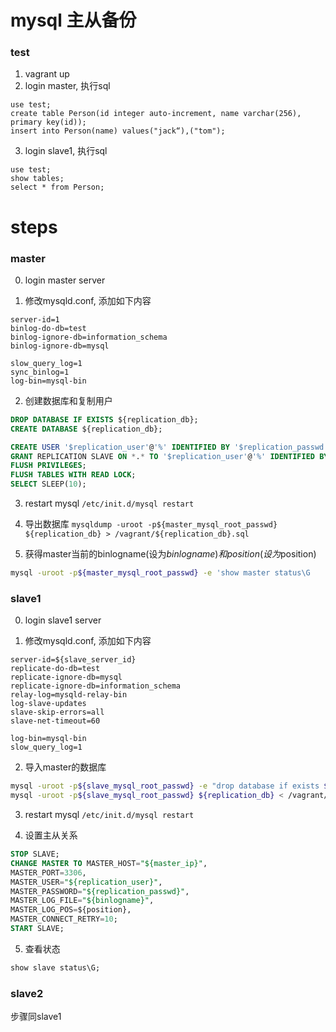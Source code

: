 mysql 主从备份
=========================

### test
1. vagrant up
2. login master, 执行sql
```
use test;
create table Person(id integer auto-increment, name varchar(256), primary key(id));
insert into Person(name) values("jack“),("tom");
```
3. login slave1, 执行sql
```
use test;
show tables;
select * from Person;
```

steps
=========================

### master
0. login master server

1. 修改mysqld.conf, 添加如下内容
```
server-id=1
binlog-do-db=test
binlog-ignore-db=information_schema
binlog-ignore-db=mysql

slow_query_log=1
sync_binlog=1
log-bin=mysql-bin
```

2. 创建数据库和复制用户
```sql
DROP DATABASE IF EXISTS ${replication_db};
CREATE DATABASE ${replication_db};

CREATE USER '$replication_user'@'%' IDENTIFIED BY '$replication_passwd';
GRANT REPLICATION SLAVE ON *.* TO '$replication_user'@'%' IDENTIFIED BY '$replication_passwd';
FLUSH PRIVILEGES;
FLUSH TABLES WITH READ LOCK;
SELECT SLEEP(10);
```

3. restart mysql `/etc/init.d/mysql restart`

4. 导出数据库 `mysqldump -uroot -p${master_mysql_root_passwd} ${replication_db} > /vagrant/${replication_db}.sql`

5. 获得master当前的binlogname(设为$binlogname)和position(设为$position)
```bash
mysql -uroot -p${master_mysql_root_passwd} -e 'show master status\G
```

### slave1
0. login slave1 server

1. 修改mysqld.conf, 添加如下内容
```
server-id=${slave_server_id}
replicate-do-db=test
replicate-ignore-db=mysql
replicate-ignore-db=information_schema
relay-log=mysqld-relay-bin
log-slave-updates
slave-skip-errors=all
slave-net-timeout=60

log-bin=mysql-bin
slow_query_log=1
```

2. 导入master的数据库
```bash
mysql -uroot -p${slave_mysql_root_passwd} -e "drop database if exists ${replication_db};create database ${replication_db};"
mysql -uroot -p${slave_mysql_root_passwd} ${replication_db} < /vagrant/${replication_db}.sql
```

3. restart mysql `/etc/init.d/mysql restart`

4. 设置主从关系
```sql
STOP SLAVE;
CHANGE MASTER TO MASTER_HOST="${master_ip}",
MASTER_PORT=3306,
MASTER_USER="${replication_user}",
MASTER_PASSWORD="${replication_passwd}",
MASTER_LOG_FILE="${binlogname}",
MASTER_LOG_POS=${position},
MASTER_CONNECT_RETRY=10;
START SLAVE;
```

5. 查看状态
```sql
show slave status\G;
```

### slave2
步骤同slave1
